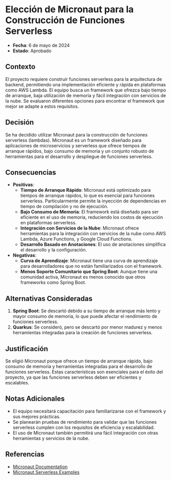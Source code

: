 # Elección de Micronaut para la Construcción de Funciones Serverless

- **Fecha**: 6 de mayo de 2024
- **Estado**: Aprobado

## Contexto
El proyecto requiere construir funciones serverless para la arquitectura de backend, permitiendo una implementación eficiente y rápida en plataformas como AWS Lambda. El equipo busca un framework que ofrezca bajo tiempo de arranque, baja utilización de memoria y fácil integración con servicios de la nube. Se evaluaron diferentes opciones para encontrar el framework que mejor se adapte a estos requisitos.

## Decisión
Se ha decidido utilizar Micronaut para la construcción de funciones serverless (lambdas). Micronaut es un framework diseñado para aplicaciones de microservicios y serverless que ofrece tiempos de arranque rápidos, bajo consumo de memoria y un conjunto robusto de herramientas para el desarrollo y despliegue de funciones serverless.

## Consecuencias
- **Positivas**:
    - **Tiempo de Arranque Rápido**: Micronaut está optimizado para tiempos de arranque rápidos, lo que es esencial para funciones serverless. Particularmente permite la inyección de dependencias en tiempo de compilación y no de ejecución.
    - **Bajo Consumo de Memoria**: El framework está diseñado para ser eficiente en el uso de memoria, reduciendo los costos de ejecución en plataformas serverless.
    - **Integración con Servicios de la Nube**: Micronaut ofrece herramientas para la integración con servicios de la nube como AWS Lambda, Azure Functions, y Google Cloud Functions.
    - **Desarrollo Basado en Anotaciones**: El uso de anotaciones simplifica el desarrollo y la configuración.
- **Negativas**:
    - **Curva de Aprendizaje**: Micronaut tiene una curva de aprendizaje para desarrolladores que no están familiarizados con el framework.
    - **Menos Soporte Comunitario que Spring Boot**: Aunque tiene una comunidad activa, Micronaut es menos conocido que otros frameworks como Spring Boot.

## Alternativas Consideradas
1. **Spring Boot**: Se descartó debido a su tiempo de arranque más lento y mayor consumo de memoria, lo que puede afectar el rendimiento de funciones serverless.
2. **Quarkus**: Se consideró, pero se descartó por menor madurez y menos herramientas integradas para la creación de funciones serverless.

## Justificación
Se eligió Micronaut porque ofrece un tiempo de arranque rápido, bajo consumo de memoria y herramientas integradas para el desarrollo de funciones serverless. Estas características son esenciales para el éxito del proyecto, ya que las funciones serverless deben ser eficientes y escalables.

## Notas Adicionales
- El equipo necesitará capacitación para familiarizarse con el framework y sus mejores prácticas.
- Se planearán pruebas de rendimiento para validar que las funciones serverless cumplen con los requisitos de eficiencia y escalabilidad.
- El uso de Micronaut también permitirá una fácil integración con otras herramientas y servicios de la nube.

## Referencias
- [Micronaut Documentation](https://micronaut.io/documentation/)
- [Micronaut Serverless Examples](https://micronaut.io/examples/)